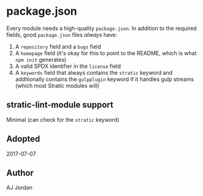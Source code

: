 # package.json

Every module needs a high-quality `package.json`. In addition to the
required fields, good `package.json` files _always_ have:

1. A `repository` field and a `bugs` field
2. A `homepage` field (it's okay for this to point to the README,
   which is what `npm init` generates)
3. A valid SPDX identifier in the `license` field
4. A `keywords` field that always contains the `stratic` keyword and
   additionally contains the `gulpplugin` keyword if it handles gulp
   streams (which most Stratic modules will)

## stratic-lint-module support

Minimal (can check for the `stratic` keyword)

## Adopted

2017-07-07

## Author

AJ Jordan
